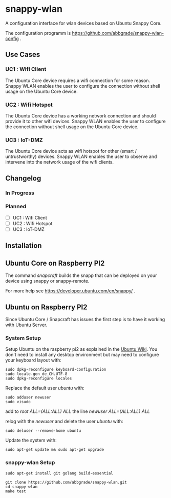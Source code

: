 # snappy-wlan

A configuration interface for wlan devices based on Ubuntu Snappy Core.

The configuration programm is https://github.com/abbgrade/snappy-wlan-config .

## Use Cases

### UC1 : Wifi Client 

The Ubuntu Core device requires a wifi connection for some reason.
Snappy WLAN enables the user to configure the connection without shell usage on the Ubuntu Core device.

### UC2 : Wifi Hotspot

The Ubuntu Core device has a working network connection and should provide it to other wifi devices.
Snappy WLAN enables the user to configure the connection without shell usage on the Ubuntu Core device.

### UC3 : IoT-DMZ

The Ubuntu Core device acts as wifi hotspot for other (smart / untrustworthy) devices.
Snappy WLAN enables the user to observe and intervene into the network usage of the wifi clients.

## Changelog

### In Progress

### Planned

- [ ] UC1 : Wifi Client
- [ ] UC2 : Wifi Hotspot
- [ ] UC3 : IoT-DMZ

## Installation

## Ubuntu Core on Raspberry PI2

The command *snapcraft* builds the snapp that can be deployed on your device using snappy or snappy-remote.

For more help see https://developer.ubuntu.com/en/snappy/ .

## Ubuntu on Raspberry PI2

Since Ubuntu Core / Snapcraft has issues the first step is to have it working with Ubuntu Server.

### System Setup

Setup Ubuntu on the raspberry pi2 as explained in the [Ubuntu Wiki](https://wiki.ubuntu.com/ARM/RaspberryPi).
You don't need to install any desktop environment but may need to configure your keyboard layout with:

    sudo dpkg-reconfigure keyboard-configuration
    sudo locale-gen de_CH.UTF-8
    sudo dpkg-reconfigure locales 

Replace the default user *ubuntu* with:

    sudo adduser newuser
    sudo visudo

add to *root    ALL=(ALL:ALL) ALL* the line *newuser ALL=(ALL:ALL) ALL*

relog with the *newuser* and delete the user *ubuntu* with:

    sudo deluser --remove-home ubuntu

Update the system with:

    sudo apt-get update && sudo apt-get upgrade

### snappy-wlan Setup

    sudo apt-get install git golang build-essential

    git clone https://github.com/abbgrade/snappy-wlan.git
    cd snappy-wlan
    make test


